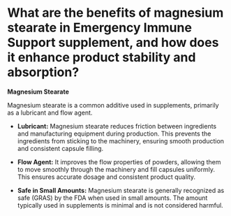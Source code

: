 # What are the benefits of magnesium stearate in Emergency Immune Support supplement, and how does it enhance product stability and absorption?

**Magnesium Stearate**  

Magnesium stearate is a common additive used in supplements, primarily as a lubricant and flow agent. 

- **Lubricant:** Magnesium stearate reduces friction between ingredients and manufacturing equipment during production. This prevents the ingredients from sticking to the machinery, ensuring smooth production and consistent capsule filling.  

- **Flow Agent:** It improves the flow properties of powders, allowing them to move smoothly through the machinery and fill capsules uniformly. This ensures accurate dosage and consistent product quality.  

- **Safe in Small Amounts:** Magnesium stearate is generally recognized as safe (GRAS) by the FDA when used in small amounts. The amount typically used in supplements is minimal and is not considered harmful.